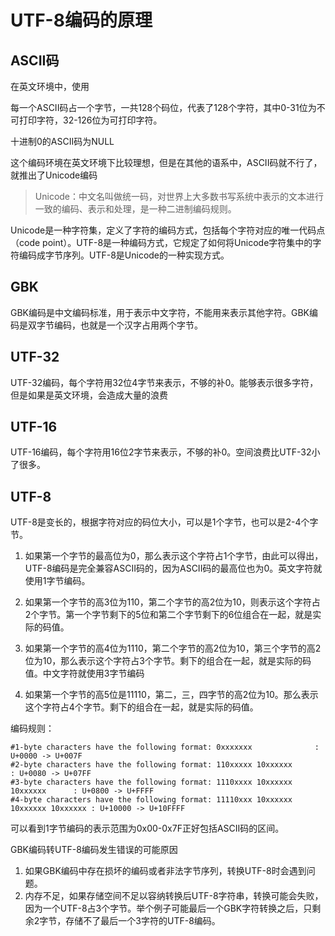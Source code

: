 # UTF-8编码的原理

## ASCII码

在英文环境中，使用

每一个ASCII码占一个字节，一共128个码位，代表了128个字符，其中0-31位为不可打印字符，32-126位为可打印字符。

十进制0的ASCII码为NULL

这个编码环境在英文环境下比较理想，但是在其他的语系中，ASCII码就不行了，就推出了Unicode编码


> Unicode：中文名叫做统一码，对世界上大多数书写系统中表示的文本进行一致的编码、表示和处理，是一种二进制编码规则。

Unicode是一种字符集，定义了字符的编码方式，包括每个字符对应的唯一代码点（code point）。UTF-8是一种编码方式，它规定了如何将Unicode字符集中的字符编码成字节序列。UTF-8是Unicode的一种实现方式。

## GBK

GBK编码是中文编码标准，用于表示中文字符，不能用来表示其他字符。GBK编码是双字节编码，也就是一个汉字占用两个字节。

## UTF-32

UTF-32编码，每个字符用32位4字节来表示，不够的补0。能够表示很多字符，但是如果是英文环境，会造成大量的浪费

## UTF-16

UTF-16编码，每个字符用16位2字节来表示，不够的补0。空间浪费比UTF-32小了很多。

## UTF-8

UTF-8是变长的，根据字符对应的码位大小，可以是1个字节，也可以是2-4个字节。

1. 如果第一个字节的最高位为0，那么表示这个字符占1个字节，由此可以得出，UTF-8编码是完全兼容ASCII码的，因为ASCII码的最高位也为0。英文字符就使用1字节编码。

2. 如果第一个字节的高3位为110，第二个字节的高2位为10，则表示这个字符占2个字节。第一个字节剩下的5位和第二个字节剩下的6位组合在一起，就是实际的码值。
3. 如果第一个字节的高4位为1110，第二个字节的高2位为10，第三个字节的高2位为10，那么表示这个字符占3个字节。剩下的组合在一起，就是实际的码值。中文字符就使用3字节编码
4. 如果第一个字节的高5位是11110，第二，三，四字节的高2位为10。那么表示这个字符占4个字节。剩下的组合在一起，就是实际的码值。

编码规则：

    #1-byte characters have the following format: 0xxxxxxx  			: U+0000 -> U+007F
    #2-byte characters have the following format: 110xxxxx 10xxxxxx		        : U+0080 -> U+07FF
    #3-byte characters have the following format: 1110xxxx 10xxxxxx 10xxxxxx	  : U+0800 -> U+FFFF
    #4-byte characters have the following format: 11110xxx 10xxxxxx 10xxxxxx 10xxxxxx : U+10000 -> U+10FFFF

可以看到1字节编码的表示范围为0x00-0x7F正好包括ASCII码的区间。


GBK编码转UTF-8编码发生错误的可能原因
1. 如果GBK编码中存在损坏的编码或者非法字节序列，转换UTF-8时会遇到问题。
2. 内存不足，如果存储空间不足以容纳转换后UTF-8字符串，转换可能会失败，因为一个UTF-8占3个字节。举个例子可能最后一个GBK字符转换之后，只剩余2字节，存储不了最后一个3字符的UTF-8编码。
